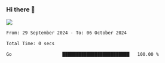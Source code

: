 ### Hi there 👋️

![](https://komarev.com/ghpvc/?username=Loner1024)

<!--START_SECTION:waka-->

```txt
From: 29 September 2024 - To: 06 October 2024

Total Time: 0 secs

Go                   █████████████████████████   100.00 %
```

<!--END_SECTION:waka-->



